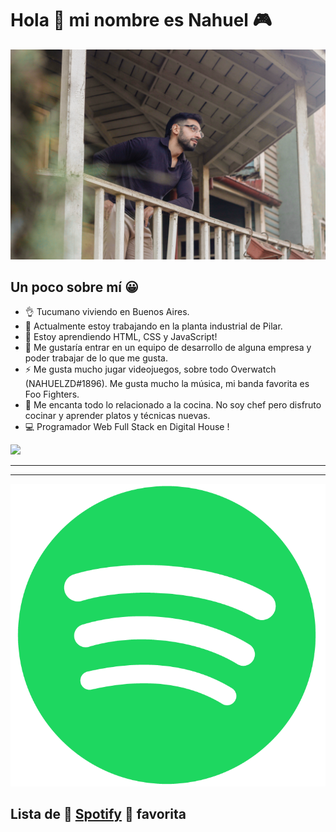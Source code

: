 # Hola 👋 mi nombre es **Nahuel** 🎮

![](/_MG_9785.jpg)
## Un poco sobre mí 😀

- 👌 Tucumano viviendo en Buenos Aires.
- 🔭 Actualmente estoy trabajando en la planta industrial de Pilar.
- 🌱 Estoy aprendiendo HTML, CSS y JavaScript!
- 👯 Me gustaría entrar en un equipo de desarrollo de alguna empresa y poder trabajar de lo que me gusta.
- ⚡ Me gusta mucho jugar videojuegos, sobre todo Overwatch (NAHUELZD#1896). Me gusta mucho la música, mi banda favorita es Foo Fighters.
- 🥩 Me encanta todo lo relacionado a la cocina. No soy chef pero disfruto cocinar y aprender platos y técnicas nuevas.
- 💻 Programador Web Full Stack en Digital House !

![](https://drive.google.com/file/d/1nLodVstSOnu2MCMrnQP0unAIcvd5VETH/view?usp=share_link{width='100px'})

---
---
![](./pngwing.com%20(3).png)

## Lista de 🎼 [Spotify](https://open.spotify.com/playlist/4KYnCtRV2kaLxYEh0lXNIQ?si=c6c12ac62b32447f) 🎼 favorita
